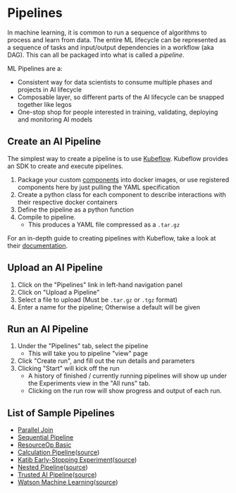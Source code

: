 # Pipelines

In machine learning, it is common to run a sequence of algorithms to process and learn from data. The entire ML lifecycle can be represented as a sequence of tasks and input/output dependencies in a workflow (aka DAG). This can all be packaged into what is called a *pipeline*.

ML Pipelines are a:
* Consistent way for data scientists to consume multiple phases and projects in AI lifecycle
* Composable layer, so different parts of the AI lifecycle can be snapped together like legos
* One-stop shop for people interested in training, validating, deploying and monitoring AI models

## Create an AI Pipeline
The simplest way to create a pipeline is to use [Kubeflow](https://www.kubeflow.org/). Kubeflow provides an SDK to create and execute pipelines.

1. Package your custom [components](../component-samples/README.md) into docker
   images, or use registered components here by just pulling the YAML specification
2. Create a python class for each component to describe interactions with their
   respective docker containers
3. Define the pipeline as a python function
4. Compile to pipeline.
    * This produces a YAML file compressed as a `.tar.gz`

For an in-depth guide to creating pipelines with Kubeflow, take a look at their
[documentation](https://www.kubeflow.org/docs/components/pipelines/sdk/component-development/).

## Upload an AI Pipeline
1. Click on the "Pipelines" link in left-hand navigation panel
2. Click on "Upload a Pipeline"
3. Select a file to upload (Must be `.tar.gz` or `.tgz` format)
4. Enter a name for the pipeline; Otherwise a default will be given

## Run an AI Pipeline

1. Under the "Pipelines" tab, select the pipeline
    * This will take you to pipeline "view" page
2. Click "Create run", and fill out the run details and parameters
3. Clicking "Start" will kick off the run
    * A history of finished / currently running pipelines will show up under
      the Experiments view in the "All runs" tab.
    * Clicking on the run row will show progress and output of each run.


## List of Sample Pipelines

* [Parallel Join](https://github.com/kubeflow/kfp-tekton/blob/master/sdk/python/tests/compiler/testdata/parallel_join.yaml)
* [Sequential Pipeline](https://github.com/kubeflow/kfp-tekton/blob/master/sdk/python/tests/compiler/testdata/sequential.yaml)
* [ResourceOp Basic](https://github.com/kubeflow/kfp-tekton/blob/master/sdk/python/tests/compiler/testdata/resourceop_basic.yaml)
* [Calculation Pipeline](calculation-pipeline.yaml)([source](https://github.com/kubeflow/kfp-tekton/tree/master/samples/lightweight-component))
* [Katib Early-Stopping Experiment](katib-pipeline.yaml)([source](https://github.com/kubeflow/kfp-tekton/tree/master/samples/katib))
* [Nested Pipeline](nested-pipeline.yaml)([source](https://github.com/kubeflow/kfp-tekton/tree/master/samples/nested-pipeline))
* [Trusted AI Pipeline](trusted-ai-pipeline.yaml)([source](https://github.com/kubeflow/kfp-tekton/tree/master/samples/trusted-ai))
* [Watson Machine Learning](wml-pipeline.yaml)([source](https://github.com/kubeflow/kfp-tekton/tree/v1.6.4/samples/watson-train-serve))
